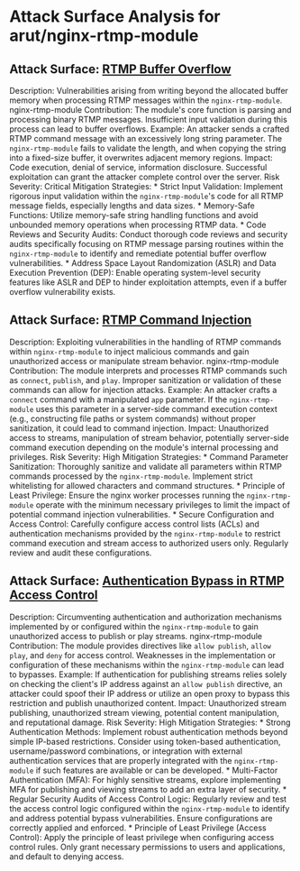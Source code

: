 # Attack Surface Analysis for arut/nginx-rtmp-module

## Attack Surface: [RTMP Buffer Overflow](./attack_surfaces/rtmp_buffer_overflow.md)

Description: Vulnerabilities arising from writing beyond the allocated buffer memory when processing RTMP messages within the `nginx-rtmp-module`.
nginx-rtmp-module Contribution: The module's core function is parsing and processing binary RTMP messages. Insufficient input validation during this process can lead to buffer overflows.
Example: An attacker sends a crafted RTMP command message with an excessively long string parameter. The `nginx-rtmp-module` fails to validate the length, and when copying the string into a fixed-size buffer, it overwrites adjacent memory regions.
Impact: Code execution, denial of service, information disclosure. Successful exploitation can grant the attacker complete control over the server.
Risk Severity: Critical
Mitigation Strategies:
    *   Strict Input Validation: Implement rigorous input validation within the `nginx-rtmp-module`'s code for all RTMP message fields, especially lengths and data sizes.
    *   Memory-Safe Functions: Utilize memory-safe string handling functions and avoid unbounded memory operations when processing RTMP data.
    *   Code Reviews and Security Audits: Conduct thorough code reviews and security audits specifically focusing on RTMP message parsing routines within the `nginx-rtmp-module` to identify and remediate potential buffer overflow vulnerabilities.
    *   Address Space Layout Randomization (ASLR) and Data Execution Prevention (DEP): Enable operating system-level security features like ASLR and DEP to hinder exploitation attempts, even if a buffer overflow vulnerability exists.

## Attack Surface: [RTMP Command Injection](./attack_surfaces/rtmp_command_injection.md)

Description: Exploiting vulnerabilities in the handling of RTMP commands within `nginx-rtmp-module` to inject malicious commands and gain unauthorized access or manipulate stream behavior.
nginx-rtmp-module Contribution: The module interprets and processes RTMP commands such as `connect`, `publish`, and `play`. Improper sanitization or validation of these commands can allow for injection attacks.
Example: An attacker crafts a `connect` command with a manipulated `app` parameter. If the `nginx-rtmp-module` uses this parameter in a server-side command execution context (e.g., constructing file paths or system commands) without proper sanitization, it could lead to command injection.
Impact: Unauthorized access to streams, manipulation of stream behavior, potentially server-side command execution depending on the module's internal processing and privileges.
Risk Severity: High
Mitigation Strategies:
    *   Command Parameter Sanitization: Thoroughly sanitize and validate all parameters within RTMP commands processed by the `nginx-rtmp-module`. Implement strict whitelisting for allowed characters and command structures.
    *   Principle of Least Privilege: Ensure the nginx worker processes running the `nginx-rtmp-module` operate with the minimum necessary privileges to limit the impact of potential command injection vulnerabilities.
    *   Secure Configuration and Access Control:  Carefully configure access control lists (ACLs) and authentication mechanisms provided by the `nginx-rtmp-module` to restrict command execution and stream access to authorized users only. Regularly review and audit these configurations.

## Attack Surface: [Authentication Bypass in RTMP Access Control](./attack_surfaces/authentication_bypass_in_rtmp_access_control.md)

Description: Circumventing authentication and authorization mechanisms implemented by or configured within the `nginx-rtmp-module` to gain unauthorized access to publish or play streams.
nginx-rtmp-module Contribution: The module provides directives like `allow publish`, `allow play`, and `deny` for access control. Weaknesses in the implementation or configuration of these mechanisms within the `nginx-rtmp-module` can lead to bypasses.
Example: If authentication for publishing streams relies solely on checking the client's IP address against an `allow publish` directive, an attacker could spoof their IP address or utilize an open proxy to bypass this restriction and publish unauthorized content.
Impact: Unauthorized stream publishing, unauthorized stream viewing, potential content manipulation, and reputational damage.
Risk Severity: High
Mitigation Strategies:
    *   Strong Authentication Methods: Implement robust authentication methods beyond simple IP-based restrictions. Consider using token-based authentication, username/password combinations, or integration with external authentication services that are properly integrated with the `nginx-rtmp-module` if such features are available or can be developed.
    *   Multi-Factor Authentication (MFA): For highly sensitive streams, explore implementing MFA for publishing and viewing streams to add an extra layer of security.
    *   Regular Security Audits of Access Control Logic: Regularly review and test the access control logic configured within the `nginx-rtmp-module` to identify and address potential bypass vulnerabilities. Ensure configurations are correctly applied and enforced.
    *   Principle of Least Privilege (Access Control):  Apply the principle of least privilege when configuring access control rules. Only grant necessary permissions to users and applications, and default to denying access.

